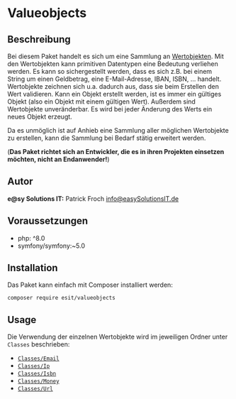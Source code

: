 # Valueobjects


## Beschreibung

Bei diesem Paket handelt es sich um eine Sammlung an [Wertobjekten](https://de.wikipedia.org/wiki/Value_Object).
Mit den Wertobjekten kann primitiven Datentypen eine Bedeutung verliehen werden. Es kann so sichergestellt werden,
dass es sich z.B. bei einem String um einen Geldbetrag, eine E-Mail-Adresse, IBAN, ISBN, ... handelt.
Wertobjekte zeichnen sich u.a. dadurch aus, dass sie beim Erstellen den Wert validieren. Kann ein Objekt erstellt
werden, ist es immer ein gültiges Objekt (also ein Objekt mit einem gültigen Wert). Außerdem sind Wertobjekte
unveränderbar. Es wird bei jeder Änderung des Werts ein neues Objekt erzeugt.

Da es unmöglich ist auf Anhieb eine Sammlung aller möglichen Wertobjekte zu erstellen,
kann die Sammlung bei Bedarf stätig erweitert werden.

(__Das Paket richtet sich an Entwickler, die es in ihren Projekten einsetzen möchten, nicht an Endanwender!__)


## Autor

__e@sy Solutions IT:__ Patrick Froch <info@easySolutionsIT.de>


## Voraussetzungen

- php: ^8.0
- symfony/symfony:~5.0


## Installation

Das Paket kann einfach mit Composer installiert werden:

```shell
composer require esit/valueobjects
```


## Usage

Die Verwendung der einzelnen Wertobjekte wird im jeweiligen Ordner unter `Classes` beschrieben:

- [`Classes/Email`](Classes/Email/README.md)
- [`Classes/Ip`](Classes/Ip/README.md)
- [`Classes/Isbn`](Classes/Isbn/README.md)
- [`Classes/Money`](Classes/Money/README.md)
- [`Classes/Url`](Classes/Url/README.md)